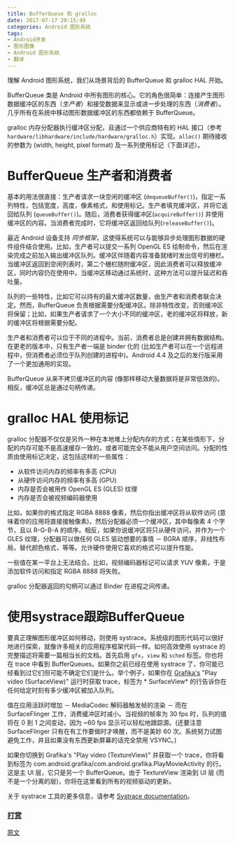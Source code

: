```yaml
---
title: BufferQueue 和 gralloc
date: 2017-07-17 20:15:49
categories: Android 图形系统
tags:
- Android开发
- 图形图像
- Android 图形系统
- 翻译
---
```


理解 Android 图形系统，我们从场景背后的 BufferQueue 和 gralloc HAL 开始。

BufferQueue 类是 Android 中所有图形的核心。它的角色很简单：连接产生图形数据缓冲区的东西（*生产者*）和接受数据来显示或进一步处理的东西（*消费者*）。几乎所有在系统中移动图形数据缓冲区的东西都依赖于 BufferQueue。
<!--more-->
gralloc 内存分配器执行缓冲区分配，且通过一个供应商特有的 HAL 接口（参考 `hardware/libhardware/include/hardware/gralloc.h`）实现。`alloc()` 期待接收的参数为 (width, height, pixel format) 及一系列使用标记（下面详述）。

# BufferQueue 生产者和消费者

基本的用法很直接：生产者请求一块空闲的缓冲区 (`dequeueBuffer()`)，指定一系列特性，包括宽度，高度，像素格式，和使用标记。生产者填充缓冲区，并将它返回给队列 (`queueBuffer()`)。随后，消费者获得缓冲区(`acquireBuffer()`)  并使用缓冲区的内容。当消费者完成时，它将缓冲区返回给队列(`releaseBuffer()`)。

最近 Android 设备支持 *同步框架*，这使得系统可以与能够异步处理图形数据的硬件组件结合使用。比如，生产者可以提交一系列 OpenGL ES 绘制命令，然后在渲染完成之前加入输出缓冲区队列。缓冲区伴随着内容准备就绪时发出信号的栅栏。当缓冲区返回到空闲列表时，第二个栅栏随附缓冲区，因此消费者可以释放缓冲区，同时内容仍在使用中。当缓冲区移动通过系统时，这种方法可以提升延迟和吞吐量。

队列的一些特性，比如它可以持有的最大缓冲区数量，由生产者和消费者联合决定。然而，BufferQueue 负责根据需要分配缓冲区。除非特性改变，否则缓冲区将保留；比如，如果生产者请求了一个大小不同的缓冲区，老的缓冲区将释放，新的缓冲区将根据需要分配。

生产者和消费者可以位于不同的进程中。当前，消费者总是创建并拥有数据结构。在更老的版本中，只有生产者一端是 binder 化的 (比如生产者可以在一个远程进程中，但消费者必须位于队列创建的进程中)。Android 4.4 及之后的发行版采用了一个更加通用的实现。

BufferQueue 从来不拷贝缓冲区的内容 (像那样移动大量数据将是非常低效的)。相反，缓冲区总是通过句柄传递。

# gralloc HAL 使用标记

gralloc 分配器不仅仅是另外一种在本地堆上分配内存的方式；在某些情形下，分配的内存可能不是高速缓存一致的，或者可能完全不能从用户空间访问。分配的性质由使用标记决定，这包括这样的一些属性：

 * 从软件访问内存的频率有多高 (CPU)
 * 从硬件访问内存的频率有多高 (GPU)
 * 内存是否会被用作 OpenGL ES (GLES) 纹理
 * 内存是否会被视频编码器使用

比如，如果你的格式指定 RGBA 8888 像素，然后你指出缓冲区将从软件访问 (意味着你的应用将直接接触像素)，然后分配器必须一个缓冲区，其中每像素 4 个字节，且以 R-G-B-A 的顺序。相反，如果你说缓冲区将只从硬件访问，并作为一个 GLES 纹理，分配器可以做任何 GLES 驱动想要的事情 － BGRA 顺序，非线性布局，替代颜色格式，等等。允许硬件使用它喜欢的格式可以提升性能。

一些值在某一平台上无法结合。比如，视频编码器标记可以请求 YUV 像素，于是添加软件访问和指定 RGBA 8888 将失败。

gralloc 分配器返回的句柄可以通过 Binder 在进程之间传递。

# 使用systrace跟踪BufferQueue

要真正理解图形缓冲区如何移动，则使用 systrace。系统级的图形代码可以很好地进行探索，就像许多相关的应用程序框架代码一样。如何高效使用 systrace 的完整描述将需要一篇相当长的文档。首先启用 `gfx`，`view` 和 `sched` 标签。你也将在 trace 中看到 BufferQueues。如果你之前已经在使用 systrace 了，你可能已经看到过它们但可能不确定它们是什么。举个例子，如果你在 [Grafika's](https://github.com/google/grafika) "Play video (SurfaceView)" 运行时获取 trace，标签为 * SurfaceView* 的行告诉你在任何给定时刻有多少缓冲区被加入队列。

值在应用活跃时增加 － MediaCodec 解码器触发帧的渲染 － 而在 SurfaceFlinger 工作，消费缓冲区时减小。当视频的帧率为 30 fps 时，队列的值将在 0 到 1 之间变动，因为 ~60 fps 显示可以轻松地跟踪源。(还要注意 SurfaceFlinger 只有在有工作要做时才唤醒，而不是美妙 60 次。系统努力试图避免工作，并且如果没有东西更新屏幕的话完全禁用 VSYNC。)

如果你切换到 Grafika's "Play video (TextureView)" 并获取一个 trace，你将看到标签为 com.android.grafika/com.android.grafika.PlayMovieActivity 的行。这是主 UI 层，它只是另一个 BufferQueue。由于 TextureView 渲染到 UI 层 (而不是一个分离的层)，你将在这里看到所有的视频驱动的更新。

关于 systrace 工具的更多信息，请参考 [Systrace documentation](https://developer.android.com/studio/profile/systrace-commandline.html)。

### [打赏](https://www.wolfcstech.com/about/donate.html)

[原文](https://source.android.com/devices/graphics/arch-bq-gralloc)
